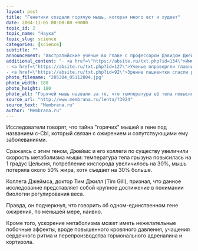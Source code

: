 ```yaml
---
layout: post
title: "Генетики создали горячую мышь, которая много ест и худеет"
date: 2004-11-05 00:00:00 +0000
topic_id: 2
topic_name: "Наука"
topic_slug: science
categories: [science]
subtitle: ""
announcement: "Австралийские учёные во главе с профессором Дэвидом Джеймсом (David James) из института Гарвана в Сиднее (Garvan Institute) создали генетически модифицированных \"горячих\" мышей (\"hot mice\"), которые сильно похудели, но при этом съедают на треть больше пищи, чем обычные грызуны."
additional_content: "- <a href=\"https://absite.ru/txt.php?id=134\">Иммунитет клонированных животных оказался слабее, чем у прототипов</a>
- <a href=\"https://absite.ru/txt.php?id=127\">Ученые опровергли главный аргумент противников теории Дарвина</a>
- <a href=\"https://absite.ru/txt.php?id=92\">Зрение пациентки спасли результаты аборта</a>"
photo_filename: "205304_05112004.jpg"
photo_width: 180
photo_height: 180
photo_alt: "Горячей мышь назвали за то, что температура её тела повысилась всего на 1 градус Цельсия (фото с сайта abc.net.au)"
source_url: "http://www.membrana.ru/lenta/?3924"
source_text: "Membrana.ru"
author: "Membrana.ru"
---
```

Исследователи говорят, что тайна "горячих" мышей в гене под названием c-Cbl, который связан с ожирением и сопутствующими ему заболеваниями.

Сражаясь с этим геном, Джеймс и его коллеги по существу увеличили скорость метаболизма мыши: температура тела грызуна повысилась на 1 градус Цельсия, потребление кислорода увеличилось на 30%, мышь потеряла около 50% жира, хотя съедает на 30% больше.

Коллега Джеймса, доктор Тим Джилл (Tim Gill), признал, что данное исследование представляет собой крупное достижение в понимании биологии регулирования веса.

Правда, он подчеркнул, что говорить об одном-единственном гене ожирения, по меньшей мере, наивно.

Кроме того, ускорение метаболизма может иметь нежелательные побочные эффекты, вроде повышенного кровяного давления, учащения сердечного ритма и перепроизводства гормонального адреналина и кортизола.
